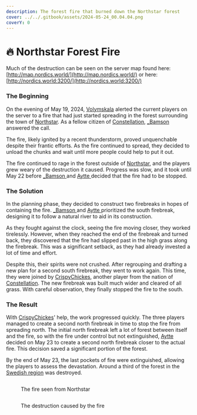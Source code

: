 ```yaml
---
description: The forest fire that burned down the Northstar forest
cover: ../../.gitbook/assets/2024-05-24_00.04.04.png
coverY: 0
---
```


# 🔥 Northstar Forest Fire

Much of the destruction can be seen on the server map found here: [http://map.nordics.world/](http://map.nordics.world/) or here: [http://nordics.world:3200/](http://nordics.world:3200/)

### The Beginning

On the evening of May 19, 2024, [Volymskala](../../the-world/players/volymskala.md) alerted the current players on the server to a fire that had just started spreading in the forest surrounding the town of [Northstar](../../the-world/towns/northstar/). As a fellow citizen of [Constellation](../../the-world/nations/constellation.md), [\_Bamson](../../the-world/players/_bamson.md) answered the call.

The fire, likely ignited by a recent thunderstorm, proved unquenchable despite their frantic efforts. As the fire continued to spread, they decided to unload the chunks and wait until more people could help to put it out.

The fire continued to rage in the forest outside of [Northstar](../../the-world/towns/northstar/), and the players grew weary of the destruction it caused. Progress was slow, and it took until May 22 before [\_Bamson ](../../the-world/players/_bamson.md)and [Aytte ](../../the-world/players/aytte/)decided that the fire had to be stopped.

### The Solution

In the planning phase, they decided to construct two firebreaks in hopes of containing the fire. [\_Bamson ](../../the-world/players/_bamson.md)and [Aytte ](../../the-world/players/aytte/)prioritized the south firebreak, designing it to follow a natural river to aid in its construction.

As they fought against the clock, seeing the fire moving closer, they worked tirelessly. However, when they reached the end of the firebreak and turned back, they discovered that the fire had slipped past in the high grass along the firebreak. This was a significant setback, as they had already invested a lot of time and effort.

Despite this, their spirits were not crushed. After regrouping and drafting a new plan for a second south firebreak, they went to work again. This time, they were joined by [CrispyChickes](../../the-world/players/crispychickes.md), another player from the nation of [Constellation](../../the-world/nations/constellation.md). The new firebreak was built much wider and cleared of all grass. With careful observation, they finally stopped the fire to the south.

### The Result

With [CrispyChickes](../../the-world/players/crispychickes.md)' help, the work progressed quickly. The three players managed to create a second north firebreak in time to stop the fire from spreading north. The initial north firebreak left a lot of forest between itself and the fire, so with the fire under control but not extinguished, [Aytte ](../../the-world/players/aytte/)decided on May 23 to create a second north firebreak closer to the actual fire. This decision saved a significant portion of the forest.

By the end of May 23, the last pockets of fire were extinguished, allowing the players to assess the devastation. Around a third of the forest in the [Swedish region](../../the-world/towns/archived-towns/sweden-region.md) was destroyed.

<figure><img src="../../.gitbook/assets/2024-05-19_23.14.21.png" alt=""><figcaption><p>The fire seen from Northstar</p></figcaption></figure>

<figure><img src="../../.gitbook/assets/2024-05-20_21.03.36.png" alt=""><figcaption><p>The destruction caused by the fire</p></figcaption></figure>
